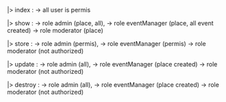 |> index : 
    -> all user is permis

|> show : 
    -> role admin (place, all), 
    -> role eventManager (place, all event created)
    -> role moderator (place)

|> store : 
    -> role admin (permis), 
    -> role eventManager (permis)
    -> role moderator (not authorized)

|> update : 
    -> role admin (all), 
    -> role eventManager (place created)
    -> role moderator (not authorized)

|> destroy : 
    -> role admin (all), 
    -> role eventManager (place created)
    -> role moderator (not authorized)